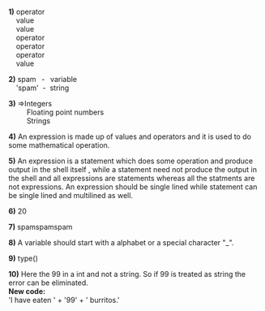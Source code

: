 
**1)**
  operator\
&ensp;&nbsp;  value\
&ensp;&nbsp;  value\
&ensp;&nbsp;  operator\
&ensp;&nbsp;  operator\
&ensp;&nbsp;  operator\
&ensp;&nbsp;  value 

**2)**
   spam &ensp;-&ensp; variable\
&ensp;&nbsp;  'spam'&nbsp; -&nbsp; string

**3)**
  =>Integers\
&ensp;&ensp;&ensp;&ensp;&nbsp;   Floating point numbers\
&ensp;&ensp;&ensp;&ensp;&nbsp;  Strings

**4)**
  An expression is made up of values and operators and it is used to do some mathematical operation.


**5)**
  An expression is a statement which does some operation and produce output in the shell itself
  , while a statement need not produce the output in the shell and all expressions are statements
  whereas all the statments are not expressions. 
  An expression should be single lined while statement can be single lined and multilined as well.

**6)**
20

**7)**
spamspamspam

**8)**
A variable should start with a alphabet or a special character "_".

**9)**
type()

**10)**
Here the 99 in a int and not a string. So if 99 is treated as string the error can be eliminated.\
**New code:**\
'I have eaten ' + '99' + ' burritos.'
